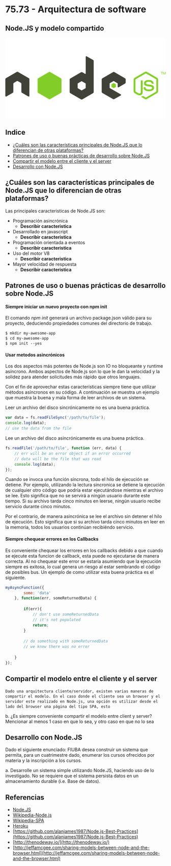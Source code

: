 # 75.73 - Arquitectura de software
## Node.JS y modelo compartido

![logo](https://github.com/recheconea/tp-arquitectura/blob/master/resources/logo.png)

## Indice

- [¿Cuáles son las características principales de Node.JS que lo diferencian de otras plataformas?](#cuales-son-las-caracteristicas-principales-de-nodejs-que-lo-diferencian-de-otras-plataformas) 
- [Patrones de uso o buenas prácticas de desarrollo sobre Node.JS](#patrones-de-uso-o-buenas-practicas-de-desarrollo-sobre-nodejs) 
- [Compartir el modelo entre el cliente y el server](#compartir-el-modelo-entre-el-cliente-y-el-server) 
- [Desarrollo con Node.JS](#desarrollo-con-nodejs) 

## ¿Cuáles son las características principales de Node.JS que lo diferencian de otras plataformas?

Las principales caracteristicas de Node.JS son:
 - Programación asincrónica
 	- **Describir caracteristica**
 - Desarrollado en javascript
 	- **Describir caracteristica**
 - Programación orientada a eventos
 	- **Describir caracteristica**
 - Uso del motor V8
 	- **Describir caracteristica**
 - Mayor velocidad de respuesta
 	- **Describir caracteristica**

## Patrones de uso o buenas prácticas de desarrollo sobre Node.JS
 
#### Siempre iniciar un nuevo proyecto con npm init

El comando _npm init_ generará un archivo package.json válido para su proyecto, deduciendo propiedades comunes del directorio de trabajo.

```
$ mkdir my-awesome-app
$ cd my-awesome-app
$ npm init --yes
```

#### Usar metodos asincrónicos

Los dos aspectos más potentes de Node.js son IO no bloqueante y runtime asíncrono. Ambos aspectos de Node.js son lo que le dan la velocidad y la solidez para atender solicitudes más rápido que otros lenguajes.

Con el fin de aprovechar estas características siempre tiene que utilizar métodos asíncronos en su código. A continuación se muestra un ejemplo que muestra la buena y mala forma de leer archivos de un sistema.

Leer un archivo del disco sincrónicamente no es una buena práctica.

```javascript
var data = fs.readFileSync('/path/to/file');
console.log(data);
// use the data from the file
```

Lee un archivo del disco asincrónicamente es una buena práctica.

```javascript
fs.readFile('/path/to/file', function (err, data) {
    // err will be an error object if an error occurred
    // data will be the file that was read
    console.log(data);
});
``` 
Cuando se invoca una función síncrona, todo el hilo de ejecución se detiene. Por ejemplo, utilizando la lectura sincronica se detiene la ejecución de cualquier otro código que podría estar ejecutándose mientras el archivo se lee. Esto significa que no se servirá a ningún usuario durante este tiempo. Si su archivo tarda cinco minutos en leerse, ningún usuario recibe servicio durante cinco minutos.

Por el contrario, de manera asincrónica se lee el archivo sin detener el hilo de ejecución. Esto significa que si su archivo tarda cinco minutos en leer en la memoria, todos los usuarios continúan recibiéndo servicio.

#### Siempre chequear errores en los Callbacks

Es conveniente chequear los errores en los callbacks debido a que cuando se ejecute esta funcion de callback, esta puede no ejecutarse de manera correcta. Al no chequear este error se estaría asumiendo que la ejecución siempre es exitosa, lo cual genera un riesgo al estar sembrando el código de posibles bus.
Un ejemplo de como utilizar esta buena práctica es el siguiente.

```javascript
myAsyncFunction({
        some: 'data'
    }, function(err, someReturnedData) {

        if(err){
            // don't use someReturnedData
            // it's not populated
            return;
        }

        // do something with someReturnedData
        // we know there was no error

    }
});
```

## Compartir el modelo entre el cliente y el server
	
	Dado una arquitectura cliente/servidor, existen varias maneras de compartir el modelo. En el caso donde el cliente sea un browser y el servidor este realizado en Node.js, una opción es utilizar desde el lado del browser una página del tipo SPA, esto

  b. ¿Es siempre conveniente compartir el modelo entre client y server? Mencionar al menos 1 caso en que lo sea, y otro caso en que no lo sea

## Desarrollo con Node.JS 

Dado el siguiente enunciado: FIUBA desea construir un sistema que permita, para un cuatrimestre dado, enumerar los cursos ofrecidos por materia y la inscripción a los cursos.

  a. Desarrolle un sistema simple utilizando Node.JS, haciendo uso de lo investigado. No se requiere que el sistema persista datos en un almacenamiento durable (i.e. Base de datos).


## Referencias
- [Node.JS](https://nodejs.org)
- [Wikipedia-Node.js](https://es.wikipedia.org/wiki/Node.js)
- [Wikipedia-SPA](https://es.wikipedia.org/wiki/Single-page_application)
- [Heroku](https://blog.heroku.com/node-habits-2016)
- [https://github.com/alanjames1987/Node.js-Best-Practices](https://github.com/alanjames1987/Node.js-Best-Practices)
- [http://thenodeway.io/](http://thenodeway.io/)
- [http://jeffamcgee.com/sharing-models-between-node-and-the-browser.html](http://jeffamcgee.com/sharing-models-between-node-and-the-browser.html)